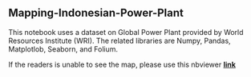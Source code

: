 ## Mapping-Indonesian-Power-Plant

This notebook uses a dataset on Global Power Plant provided by World Resources Institute (WRI).
The related libraries are Numpy, Pandas, Matplotlob, Seaborn, and Folium. <br>

If the readers is unable to see the map, please use this nbviewer  __[link](https://nbviewer.org/github/alfarisi2/Mapping-Indonesian-Power-Plant/blob/main/Mapping%20Indonesian%20Power%20Plant.ipynb)__ 

